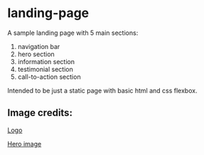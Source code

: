 # landing-page

A sample landing page with 5 main sections:
  1) navigation bar
  2) hero section
  3) information section
  4) testimonial section
  5) call-to-action section

Intended to be just a static page with basic html and css flexbox.

## Image credits:
[Logo](https://stock.adobe.com/images/id/127461997?as_campaign=Freepik&as_content=api&as_audience=404&tduid=b849c9c6c953c24e1adc7cc6c90d1fed&as_channel=affiliate&as_campclass=redirect&as_source=arvato)

[Hero image](https://pixabay.com/illustrations/ecommerce-online-shopping-3082813/)
